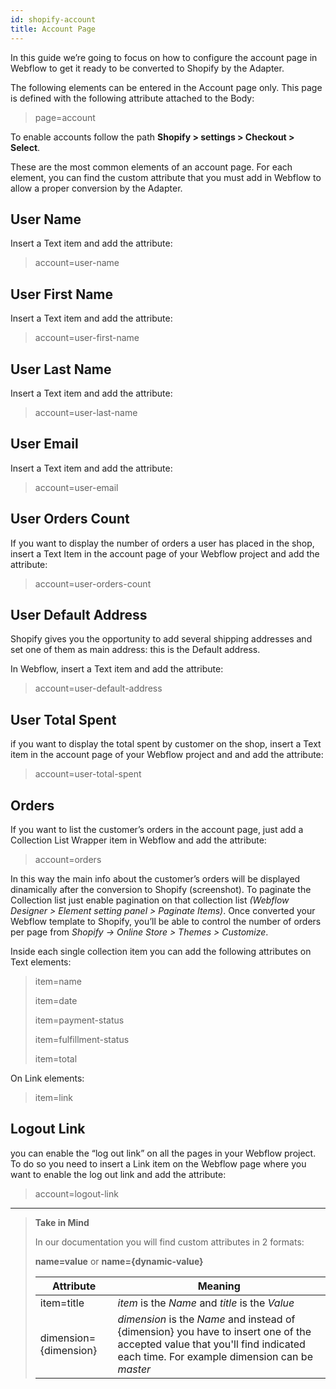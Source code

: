 ```yaml
---
id: shopify-account
title: Account Page
---
```


In this guide we’re going to focus on how to configure the account page in Webflow to get it ready to be converted to Shopify by the Adapter. 

The following elements can be entered in the Account page only. This page is defined with the following attribute attached to the Body:

> page=account

To enable accounts follow the path **Shopify > settings > Checkout > Select**. 

These are the most common elements of an account page. For each element, you can find the custom attribute that you must add in Webflow to allow a proper conversion by the Adapter.

## User Name
Insert a Text item and add the attribute:

> account=user-name

## User First Name
Insert a Text item and add the attribute:

> account=user-first-name

## User Last Name
Insert a Text item and add the attribute:

> account=user-last-name

## User Email
Insert a Text item and add the attribute:

> account=user-email

## User Orders Count
If you want to display the number of orders a user has placed in the shop, insert a Text Item in the account page of your Webflow project and add the attribute:

> account=user-orders-count

## User Default Address
Shopify gives you the opportunity to add several shipping addresses and set one of them as main address: this is the Default address.

In Webflow, insert a Text item and add the attribute:

> account=user-default-address

## User Total Spent
if you want to display the total spent by customer on the shop, insert a Text item in the account page of your Webflow project and and add the attribute:

> account=user-total-spent

## Orders

If you want to list the customer’s orders in the account page, just add a Collection List Wrapper item in Webflow and add the attribute:

> account=orders

In this way the main info about the customer’s orders will be displayed dinamically after the conversion to Shopify (screenshot).
To paginate the Collection list just enable pagination on that collection list *(Webflow Designer > Element setting panel > Paginate Items)*.
Once converted your Webflow template to Shopify, you’ll be able to control the number of orders per page from *Shopify -> Online Store > Themes > Customize*.

Inside each single collection item you can add the following attributes on Text elements:

> item=name
> 
> item=date
> 
> item=payment-status
>
> item=fulfillment-status
>
> item=total  

On Link elements:

> item=link


## Logout Link
you can enable the “log out link” on all the pages in your Webflow project. To do so you need to insert a Link item on the Webflow page where you want to enable the log out link and add the attribute:

> account=logout-link



---------
> **Take in Mind**
>
> In our documentation you will find custom attributes in 2 formats:
>
> **name=value** or **name={dynamic-value}**
>
>
> **Attribute**             | **Meaning** | 
> -------------             | --------------- |
> | item=title              | *item* is the *Name* and *title* is the *Value* |
> | dimension={dimension}   | *dimension* is the *Name* and instead of {dimension} you have to insert one of the accepted value that you'll find indicated each time. For example dimension can be *master*|